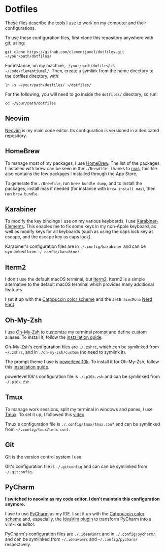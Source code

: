 # Dotfiles

These files describe the tools I use to work on my computer and their configurations.

To use these configuration files, first clone this repository anywhere with git, using:

```shell
git clone https://github.com/clementjumel/dotfiles.git ~/your/path/dotfiles/
```

For instance, on my machine, `~/your/path/dofiles/` is `~/Code/clementjumel/`.
Then, create a symlink from the home directory to the dotfiles directory, with:

```shell
ln -s ~/your/path/dotfiles/ ~/dotfiles/
```

For the following, you will need to go inside the `dotfiles/` directory, so run:

```shell
cd ~/your/path/dotfiles
```

## Neovim

[Neovim](https://neovim.io/) is my main code editor.
Its configuration is versioned in a dedicated repository.

## HomeBrew

To manage most of my packages, I use [HomeBrew](https://brew.sh/).
The list of the packages I installed with brew can be seen in the `./Brewfile`.
Thanks to [mas](https://github.com/mas-cli/mas), this file also contains the few
packages I installed through the App Store.

To generate the `./Brewfile`, run `brew bundle dump`, and to install the packages, install mas if
needed (for instance with `brew install mas`), then run `brew bundle`.

## Karabiner

To modify the key bindings I use on my various keyboards, I use
[Karabiner-Elements](https://karabiner-elements.pqrs.org/).
This enables me to fix some keys in my non-Apple keyboard, as well as modify keys for all keyboards
(such as using the caps lock key as escape, and the escape key as caps lock).

Karabiner's configuration files are in `./.config/karabiner` and can be symlinked from
`~/.config/karabiner`.

## Iterm2

I don't use the default macOS terminal, but [Iterm2](https://iterm2.com/).
Iterm2 is a simple alternative to the default macOS terminal which provides many additional
features.

I set it up with the [Catppuccin color scheme](https://github.com/catppuccin/iterm) and the
`JetBrainsMono` [Nerd Font](https://www.nerdfonts.com/font-downloads).

## Oh-My-Zsh

I use [Oh-My-Zsh](https://ohmyz.sh) to customize my terminal prompt and define custom aliases.
To install it, follow the [installation guide](https://ohmyz.sh/#install).

Oh-My-Zsh's configuration files are `./.zshrc`, which can be symlinked from `~/.zshrc`, and in
`./oh-my-zsh/custom` (no need to symlink it).

The prompt theme I use is [powerlevel10k](https://github.com/romkatv/powerlevel10k).
To install it for Oh-My-Zsh, follow this
[installation guide](https://github.com/romkatv/powerlevel10k#oh-my-zsh).

powerlevel10k's configuration file is `./.p10k.zsh` and can be symlinked from `~/.p10k.zsh`.

## Tmux

To manage work sessions, split my terminal in windows and panes, I use
[Tmux](https://doc.ubuntu-fr.org/tmux).
To set it up, I followed this
[video](https://www.youtube.com/watch?v=DzNmUNvnB04&ab_channel=DreamsofCode).

Tmux's configuration file is `./.config/tmux/tmux.conf` and can be symlinked from
`~/.config/tmux/tmux.conf`.

## Git

Git is the version control system I use.

Git's configuration file is `./.gitconfig` and can can be symlinked from `~/.gitconfig`.

## PyCharm

**I switched to neovim as my code editor, I don't maintain this configuration anymore.**

I use to use [PyCharm](https://www.jetbrains.com/fr-fr/pycharm/) as my IDE.
I set it up with the [Catppuccin color scheme](https://github.com/catppuccin/jetbrains)
and, especially, the [IdeaVim plugin](https://plugins.jetbrains.com/plugin/164-ideavim) to
transform PyCharm into a vim-like editor.

PyCharm's configuration files are `./.ideavimrc` and in `./.config/pycharm/`,
and can be symlinked from `~/.ideavimrc` and `~/.config/pycharm/` respectively.
